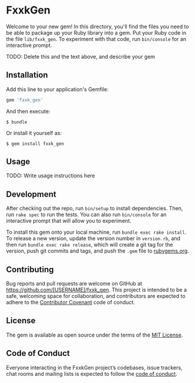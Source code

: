 # FxxkGen

Welcome to your new gem! In this directory, you'll find the files you need to be able to package up your Ruby library into a gem. Put your Ruby code in the file `lib/fxxk_gen`. To experiment with that code, run `bin/console` for an interactive prompt.

TODO: Delete this and the text above, and describe your gem

## Installation

Add this line to your application's Gemfile:

```ruby
gem 'fxxk_gen'
```

And then execute:

    $ bundle

Or install it yourself as:

    $ gem install fxxk_gen

## Usage

TODO: Write usage instructions here

## Development

After checking out the repo, run `bin/setup` to install dependencies. Then, run `rake spec` to run the tests. You can also run `bin/console` for an interactive prompt that will allow you to experiment.

To install this gem onto your local machine, run `bundle exec rake install`. To release a new version, update the version number in `version.rb`, and then run `bundle exec rake release`, which will create a git tag for the version, push git commits and tags, and push the `.gem` file to [rubygems.org](https://rubygems.org).

## Contributing

Bug reports and pull requests are welcome on GitHub at https://github.com/[USERNAME]/fxxk_gen. This project is intended to be a safe, welcoming space for collaboration, and contributors are expected to adhere to the [Contributor Covenant](http://contributor-covenant.org) code of conduct.

## License

The gem is available as open source under the terms of the [MIT License](https://opensource.org/licenses/MIT).

## Code of Conduct

Everyone interacting in the FxxkGen project’s codebases, issue trackers, chat rooms and mailing lists is expected to follow the [code of conduct](https://github.com/[USERNAME]/fxxk_gen/blob/master/CODE_OF_CONDUCT.md).
